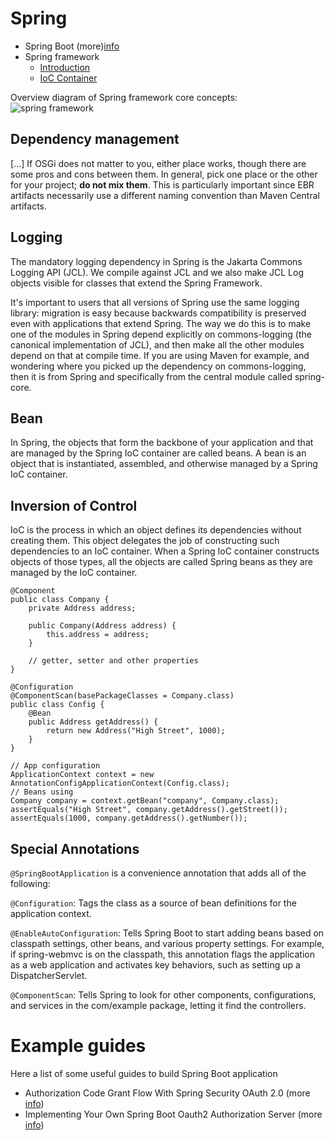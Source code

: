 # Spring
- Spring Boot (more)[info](https://spring.io/guides/gs/spring-boot/)
- Spring framework
  - [Introduction](https://docs.spring.io/spring-framework/docs/3.0.x/spring-framework-reference/html/overview.html)
  - [IoC Container](https://docs.spring.io/spring-framework/docs/3.0.x/spring-framework-reference/html/beans.html)

Overview diagram of Spring framework core concepts: <br>
![spring framework](https://docs.spring.io/spring-framework/docs/3.0.x/spring-framework-reference/html/images/spring-overview.png)

## Dependency management
[...] If OSGi does not matter to you, either place works, though there are some pros and cons between them. In general, pick one place or the other for your project; **do not mix them**. This is particularly important since EBR artifacts necessarily use a different naming convention than Maven Central artifacts.

## Logging
The mandatory logging dependency in Spring is the Jakarta Commons Logging API (JCL). We compile against JCL and we also make JCL Log objects visible for classes that extend the Spring Framework. 

It's important to users that all versions of Spring use the same logging library: migration is easy because backwards compatibility is preserved even with applications that extend Spring. The way we do this is to make one of the modules in Spring depend explicitly on commons-logging (the canonical implementation of JCL), and then make all the other modules depend on that at compile time. If you are using Maven for example, and wondering where you picked up the dependency on commons-logging, then it is from Spring and specifically from the central module called spring-core.

## Bean 
In Spring, the objects that form the backbone of your application and that are managed by the Spring IoC container are called beans. A bean is an object that is instantiated, assembled, and otherwise managed by a Spring IoC container.

## Inversion of Control
IoC is the process in which an object defines its dependencies without creating them. This object delegates the job of constructing such dependencies to an IoC container. When a Spring IoC container constructs objects of those types, all the objects are called Spring beans as they are managed by the IoC container.

```
@Component
public class Company {
    private Address address;

    public Company(Address address) {
        this.address = address;
    }

    // getter, setter and other properties
}

@Configuration
@ComponentScan(basePackageClasses = Company.class)
public class Config {
    @Bean
    public Address getAddress() {
        return new Address("High Street", 1000);
    }
}

// App configuration
ApplicationContext context = new AnnotationConfigApplicationContext(Config.class);
// Beans using
Company company = context.getBean("company", Company.class);
assertEquals("High Street", company.getAddress().getStreet());
assertEquals(1000, company.getAddress().getNumber());
```

## Special Annotations
`@SpringBootApplication` is a convenience annotation that adds all of the following:

`@Configuration`: Tags the class as a source of bean definitions for the application context.

`@EnableAutoConfiguration`: Tells Spring Boot to start adding beans based on classpath settings, other beans, and various property settings. For example, if spring-webmvc is on the classpath, this annotation flags the application as a web application and activates key behaviors, such as setting up a DispatcherServlet.

`@ComponentScan`: Tells Spring to look for other components, configurations, and services in the com/example package, letting it find the controllers.

# Example guides
Here a list of some useful guides to build Spring Boot application
- Authorization Code Grant Flow With Spring Security OAuth 2.0 (more [info](https://dzone.com/articles/authorization-code-grant-flow-with-spring-security))
- Implementing Your Own Spring Boot Oauth2 Authorization Server (more [info](https://dzone.com/articles/implementing-your-own-spring-boot-oauth2-authoriza))